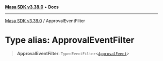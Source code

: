 [**Masa SDK v3.38.0**](../README.md) • **Docs**

***

[Masa SDK v3.38.0](../globals.md) / ApprovalEventFilter

# Type alias: ApprovalEventFilter

> **ApprovalEventFilter**: `TypedEventFilter`\<[`ApprovalEvent`](ApprovalEvent.md)\>
